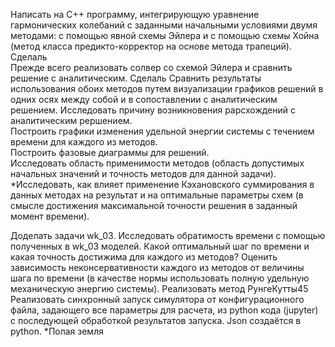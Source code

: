 Написать на C++ программу, интегрирующую уравнение гармонических колебаний с заданными начальными условиями двумя методами: с помощью явной схемы Эйлера и с помощью схемы Хойна (метод класса предикто-корректор на основе метода трапеций). Сделаль  
Прежде всего реализовать солвер со схемой Эйлера и сравнить решение с аналитическим.  Сделаль
Сравнить результаты использования обоих методов путем визуализации графиков решений в одних осях между собой и в сопоставлении с аналитическим решением.
Исследовать причину возникновения рарсхождений с аналитическим рершением.  
Построить графики изменения удельной энергии системы с течением времени для каждого из методов.  
Построить фазовые диаграммы для решений.  
Исследовать область применимости методов (область допустимых начальных значений и точность методов для данной задачи).  
*Исследовать, как влияет применение Кэхановского суммирования в данных методах  на результат и на оптимальные параметры схем (в смысле достижения максимальной точности решения в заданный момент времени).



Доделать задачи wk_03.
Исследовать обратимость времени с помощью полученных в wk_03 моделей. Какой оптимальный шаг по времени и какая точность достижима для каждого из методов?
Оценить зависимость неконсервативности каждого из методов от величины шага по времени (в качестве нормы использовать полную удельную механическую энергию системы).
Реализовать метод РунгеКутты45
Реализовать синхронный запуск симулятора от конфигурационного файла, задающего все параметры для расчета, из python кода (jupyter) с последующей обработкой результатов запуска. Json создаётся в python.
*Полая земля